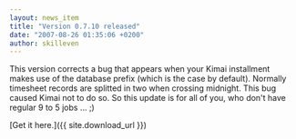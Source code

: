```yaml
---
layout: news_item
title: "Version 0.7.10 released"
date: "2007-08-26 01:35:06 +0200"
author: skilleven
---
```


This version corrects a bug that appears when your Kimai installment makes use of the database prefix (which is the case by default).
Normally timesheet records are splitted in two when crossing midnight.
This bug caused Kimai not to do so. So this update is for all of you, who don't have regular 9 to 5 jobs ... ;)

[Get it here.]({{ site.download_url }})